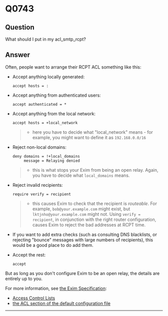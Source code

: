 Q0743
=====

Question
--------

What should I put in my acl\_smtp\_rcpt?

Answer
------

Often, people want to arrange their RCPT ACL something like this:
-   Accept anything locally generated:

        accept hosts = :
-   Accept anything from authenticated users:

        accept authenticated = *
-   Accept anything from the local network:

        accept hosts = +local_network

    > -   here you have to decide what "local\_network" means - for
    >     example, you might want to define it as `192.168.0.0/16`
-   Reject non-local domains:

        deny domains = !+local_domains
             message = Relaying denied

    > -   this is what stops your Exim from being an open relay. Again,
    >     you have to decide what `local_domains` means.
-   Reject invalid recipients:

        require verify = recipient

    > -   this causes Exim to check that the recipient is *routeable*.
    >     For example, `bob@your.example.com` might exist, but
    >     `lktjnho@your.example.com` might not. Using
    >     `verify = recipient`, in conjunction with the right router
    >     configuration, causes Exim to reject the bad addresses at RCPT
    >     time.
-   If you want to add extra checks (such as consulting DNS blacklists,
    or rejecting "bounce" messages with large numbers of recipients),
    this would be a good place to do add them.
-   Accept the rest:

        accept

But as long as you don't configure Exim to be an open relay, the details
are entirely up to you.

For more information, see [the Exim
Specification](http://www.exim.org/exim-html-current/doc/html/spec_html/index.html):
-   [Access Control
    Lists](http://www.exim.org/exim-html-current/doc/html/spec_html/ch40.html)
-   [the ACL section of the default configuration
    file](http://www.exim.org/exim-html-current/doc/html/spec_html/ch07.html#SECID54)

* * * * *
